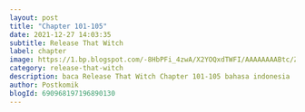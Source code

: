```yaml
---
layout: post 
title: "Chapter 101-105"
date: 2021-12-27 14:03:35
subtitle: Release That Witch
label: chapter
image: https://1.bp.blogspot.com/-8HbPFi_4zwA/X2YOQxdTWFI/AAAAAAAABtc/ZjC0JIX7L0U2HaOAmowwAI8VFU6UIeuVwCLcBGAsYHQ/s72-c/rtw-794747-eGILJ7Is.jpg
category: release-that-witch
description: baca Release That Witch Chapter 101-105 bahasa indonesia 
author: Postkomik
blogId: 690968197196890130
---
```

